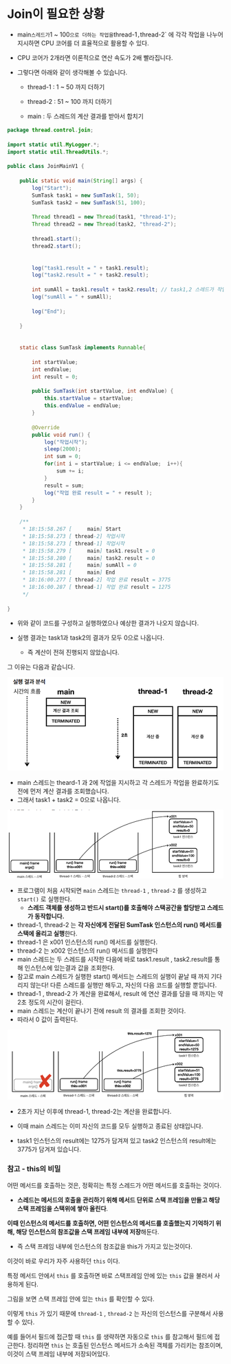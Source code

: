 # Join이 필요한 상황

- main` 스레드가 `1 ~ 100` 으로 더하는 작업을 `thread-1` , `thread-2` 에 각각 작업을 나누어 지시하면 CPU 코어를 더 효율적으로 활용할 수 있다. 

- CPU 코어가 2개라면 이론적으로 연산 속도가 2배 빨라집니다.

- 그렇다면 아래와 같이 생각해볼 수 있습니다.

  - thread-1 : 1 ~ 50 까지 더하기

  - thread-2 : 51 ~ 100 까지 더하기

  - main : 두 스레드의 계산 결과를 받아서 합치기

``` java
package thread.control.join;

import static util.MyLogger.*;
import static util.ThreadUtils.*;

public class JoinMainV1 {

	public static void main(String[] args) {
		log("Start");
		SumTask task1 = new SumTask(1, 50);
		SumTask task2 = new SumTask(51, 100);

		Thread thread1 = new Thread(task1, "thread-1");
		Thread thread2 = new Thread(task2, "thread-2");

		thread1.start();
		thread2.start();


		log("task1.result = " + task1.result);
		log("task2.result = " + task2.result);

		int sumAll = task1.result + task2.result; // task1,2 스레드가 작업을 완료하기도 전에 결과를 구함
		log("sumAll = " + sumAll);

		log("End");

	}


	static class SumTask implements Runnable{

		int startValue;
		int endValue;
		int result = 0;

		public SumTask(int startValue, int endValue) {
			this.startValue = startValue;
			this.endValue = endValue;
		}

		@Override
		public void run() {
			log("작업시작");
			sleep(2000);
			int sum = 0;
			for(int i = startValue; i <= endValue;  i++){
				sum += i;
			}
			result = sum;
			log("작업 완료 result = " + result );
		}
	}

	/**
	 * 18:15:58.267 [     main] Start
	 * 18:15:58.273 [ thread-2] 작업시작
	 * 18:15:58.273 [ thread-1] 작업시작
	 * 18:15:58.279 [     main] task1.result = 0
	 * 18:15:58.280 [     main] task2.result = 0
	 * 18:15:58.281 [     main] sumAll = 0
	 * 18:15:58.281 [     main] End
	 * 18:16:00.277 [ thread-2] 작업 완료 result = 3775
	 * 18:16:00.287 [ thread-1] 작업 완료 result = 1275
	 */

}

```

- 위와 같이 코드를 구성하고 실행하였으나 예상한 결과가 나오지 않습니다.

- 실행 결과는 task1과 task2의 결과가 모두 0으로 나옵니다.

  - 즉 계산이 전혀 진행되지 않았습니다.

    

그 이유는 다음과 같습니다.

![image-20241222184222734](https://raw.githubusercontent.com/CUCU7103/save-image-repo/main/image/image-20241222184222734.png)

- main 스레드는 theard-1 과 2에 작업을 지시하고  각 스레드가 작업을 완료하기도 전에 먼저 계산 결과를 조회했습니다.
- 그래서 task1 + task2 = 0으로 나옵니다.



![image-20241222184442592](https://raw.githubusercontent.com/CUCU7103/save-image-repo/main/image/image-20241222184442592.png)

- 프로그램이 처음 시작되면 `main` 스레드는 `thread-1` , `thread-2` 를 생성하고 `start()` 로 실행한다.
  - **스레드 객체를 생성하고 반드시 start()를 호출해야 스택공간을 할당받고 스레드가 동작합니다.** 
- thread-1, thread-2 는 **각 자신에게 전달된 SumTask 인스턴스의 run() 메서드를 스택에 올리고 실행**한다.
- thread-1 은 x001 인스턴스의 run() 메서드를 실행한다.
- thread-2 는 x002 인스턴스의 run() 메서드를 실행한다
- main 스레드는 두 스레드를 시작한 다음에 바로 task1.result , task2.result를 통해 인스턴스에 있는결과 값을 조회한다.
- 참고로 main 스레드가 실행한 start() 메서드는 스레드의 실행이 끝날 때 까지 기다리지 않는다! 다른 스레드를 실행만 해두고, 자신의 다음 코드를 실행할 뿐입니다.
- thread-1 , thread-2 가 계산을 완료해서, result 에 연산 결과를 담을 때 까지는 약 2초 정도의 시간이 걸린다.
- main 스레드는 계산이 끝나기 전에 result 의 결과를 조회한 것이다. 
- 따라서 0 값이 출력된다.



![image-20241222185028744](https://raw.githubusercontent.com/CUCU7103/save-image-repo/main/image/image-20241222185028744.png)

- 2초가 지난 이후에 thread-1, thread-2는 계산을 완료합니다.

- 이때 main 스레드는 이미 자신의 코드를 모두 실행하고 종료된 상태입니다.

- task1 인스턴스의 result에는 1275가 담겨져 있고 task2 인스턴스의 result에는 3775가 담겨져 있습니다.

  

### 참고 - this의 비밀

어떤 메서드를 호출하는 것은, 정확히는 특정 스레드가 어떤 메서드를 호출하는 것이다.

- **스레드는 메서드의 호출을 관리하기 위해 메서드 단위로 스택 프레임을 만들고 해당 스택 프레임을 스택위에 쌓아 올린다**.

**이때 인스턴스의 메서드를 호출하면, 어떤 인스턴스의 메서드를 호출했는지 기억하기 위해, 해당 인스턴스의 참조값을 스택 프레임 내부에 저장**해둔다. 

- 즉 스택 프레임 내부에 인스턴스의 참조값을 this가 가지고 있는것이다.

이것이 바로 우리가 자주 사용하던 `this` 이다.

특정 메서드 안에서 `this` 를 호출하면 바로 스택프레임 안에 있는 `this` 값을 불러서 사용하게 된다.

그림을 보면 스택 프레임 안에 있는 `this` 를 확인할 수 있다.

이렇게 `this` 가 있기 때문에 `thread-1` , `thread-2` 는 자신의 인스턴스를 구분해서 사용할 수 있다. 

예를 들어서 필드에 접근할 때 `this` 를 생략하면 자동으로 `this` 를 참고해서 필드에 접근한다.
정리하면 `this` 는 호출된 인스턴스 메서드가 소속된 객체를 가리키는 참조이며, 이것이 스택 프레임 내부에 저장되어있다.
